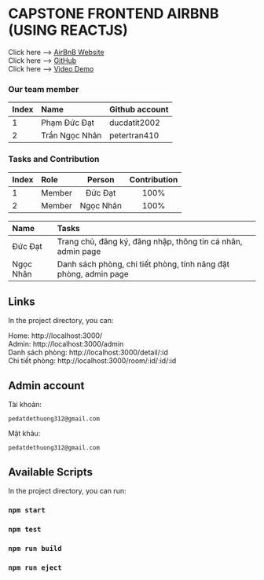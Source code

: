 
# CAPSTONE FRONTEND AIRBNB (USING REACTJS)

Click here --> <a href="https://airbnb.phamducdat.id.vn/" target="_blank">AirBnB Website</a>
</br>
Click here --> <a href="https://github.com/ducdatit2002/Capstone-AirBnB-FE" target="_blank">GitHub</a>
</br>
Click here --> <a href="https://www.youtube.com/watch?v=Z2hGVObDybk" target="_blank">Video Demo</a>
</br>

### Our team member
| Index | Name                |      Github account             |
|:------|:-----------------------|:---------------------------|
| 1     | Phạm Đức Đạt |ducdatit2002 |
| 2     | Trần Ngọc Nhân | petertran410 |         

### Tasks and Contribution 
| Index | Role                                                         | Person  | Contribution |
|:------|:-------------------------------------------------------------|:--------------:|:------------:|
| 1     | Member     |   Đức Đạt   |          100%      |
| 2     | Member      |  Ngọc Nhân   |          100%      |


| Name | Tasks |
|:------|:-------------------------------------------------------------|
| Đức Đạt     | Trang chủ, đăng ký, đăng nhập, thông tin cá nhân, admin page   |   
| Ngọc Nhân   | Danh sách phòng, chi tiết phòng, tính năng đặt phòng, admin page   |    
    

## Links

In the project directory, you can:

Home: http://localhost:3000/
</br>
Admin: http://localhost:3000/admin
</br>
Danh sách phòng: http://localhost:3000/detail/:id
</br>
Chi tiết phòng: http://localhost:3000/room/:id/:id/:id

## Admin account
Tài khoản: 
```
pedatdethuong312@gmail.com
```
Mật khảu: 
```
pedatdethuong312@gmail.com
```


## Available Scripts

In the project directory, you can run:

### `npm start`

### `npm test`

### `npm run build`

### `npm run eject`

